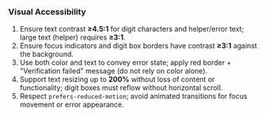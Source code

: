 ### Visual Accessibility

1. Ensure text contrast **≥4.5:1** for digit characters and helper/error text; large text (helper) requires **≥3:1**.
2. Ensure focus indicators and digit box borders have contrast **≥3:1** against the background.
3. Use both color and text to convey error state; apply red border + "Verification failed" message (do not rely on color alone).
4. Support text resizing up to **200%** without loss of content or functionality; digit boxes must reflow without horizontal scroll.
5. Respect `prefers-reduced-motion`; avoid animated transitions for focus movement or error appearance.